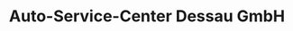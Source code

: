---
title: "Auto-Service-Center Dessau GmbH"
url: /dessau-rosslau/auto-service-center-dessau-gmbh/
shop: Autohaus
---